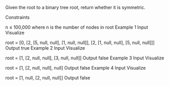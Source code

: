 Given the root to a binary tree root, return whether it is symmetric.

Constraints

n ≤ 100,000 where n is the number of nodes in root
Example 1
Input
Visualize

root = [0, [2, [5, null, null], [1, null, null]], [2, [1, null, null], [5, null, null]]]
Output
true
Example 2
Input
Visualize

root = [1, [2, null, null], [3, null, null]]
Output
false
Example 3
Input
Visualize

root = [1, [2, null, null], null]
Output
false
Example 4
Input
Visualize

root = [1, null, [2, null, null]]
Output
false
